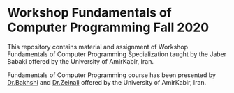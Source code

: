 #  Workshop Fundamentals of Computer Programming Fall 2020
This repository contains material and assignment of Workshop Fundamentals of Computer Programming Specialization taught by the Jaber Babaki offered by the University of AmirKabir, Iran.

Fundamentals of Computer Programming course has been presented by [Dr.Bakhshi](https://scholar.google.com/citations?user=cdjKqjUAAAAJ&hl=en) and [Dr.Zeinali](https://aut.ac.ir/cv/3031/%D8%AD%D8%B3%DB%8C%D9%86%20%D8%B2%DB%8C%D9%86%D9%84%DB%8C) offered by the University of AmirKabir, Iran.
